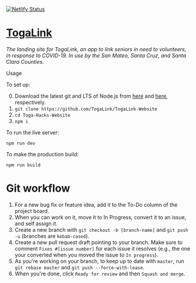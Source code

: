 [![Netlify Status](https://api.netlify.com/api/v1/badges/fc7c6907-428b-44df-ac1b-ee949ed708b2/deploy-status)](https://app.netlify.com/sites/covid19saratoga/deploys)

# [TogaLink](https://togalink.org/)

*The landing site for TogaLink, an app to link seniors in need to volunteers, in response to COVID-19. In use by the San Mateo, Santa Cruz, and Santa Clara Counties.*

Usage

To set up:

0. Download the latest git and LTS of Node.js from [here](https://git-scm.com/downloads) and [here](https://nodejs.org/en/download/), respectively.
1. `git clone https://github.com/TogaLink/TogaLink-Website`
2. `cd Toga-Hacks-Website`
3. `npm i`

To run the live server:

    npm run dev

To make the production build:

    npm run build

# Git workflow

1. For a new bug fix or feature idea, add it to the To-Do column of the project board.
2. When you can work on it, move it to In Progress, convert it to an issue, and self assign it.
3. Create a new branch with `git checkout -b [branch-name]` and `git push -u` (branches are `kebab-cased`).
4. Create a new pull request draft pointing to your branch. Make sure to comment `Fixes #[issue number]` for each issue it resolves (e.g., the one your converted when you moved the issue to `In progress`).
5. As you're working on your branch, to keep up to date with `master`, run `git rebase master` and `git push --force-with-lease`.
6. When you're done, click `Ready for review` and then `Squash and merge`.
